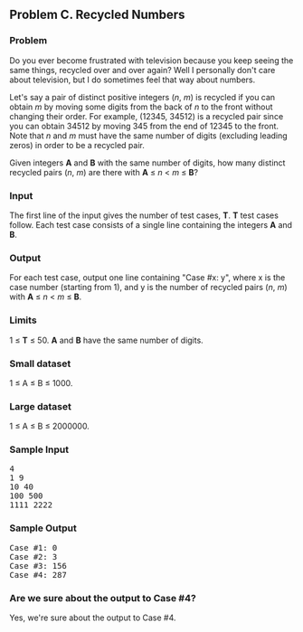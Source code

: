 ## Problem C. Recycled Numbers

### Problem

Do you ever become frustrated with television because you keep seeing the same things, recycled over and over again? Well I personally don't care about television, but I do sometimes feel that way about numbers.

Let's say a pair of distinct positive integers (*n*, *m*) is recycled if you can obtain *m* by moving some digits from the back of *n* to the front without changing their order. For example, (12345, 34512) is a recycled pair since you can obtain 34512 by moving 345 from the end of 12345 to the front. Note that *n* and *m* must have the same number of digits (excluding leading zeros) in order to be a recycled pair.

Given integers **A** and **B** with the same number of digits, how many distinct recycled pairs (*n*, *m*) are there with **A** ≤ *n* < *m* ≤ **B**?

### Input

The first line of the input gives the number of test cases, **T**. **T** test cases follow. Each test case consists of a single line containing the integers **A** and **B**.

### Output

For each test case, output one line containing "Case #x: y", where x is the case number (starting from 1), and y is the number of recycled pairs (*n*, *m*) with **A** ≤ *n* < *m* ≤ **B**.

### Limits

1 ≤ **T** ≤ 50.
**A** and **B** have the same number of digits.

### Small dataset

1 ≤ A ≤ B ≤ 1000.

### Large dataset

1 ≤ A ≤ B ≤ 2000000.

### Sample Input

<pre>
4
1 9
10 40
100 500
1111 2222
</pre>

### Sample Output

<pre>
Case #1: 0
Case #2: 3
Case #3: 156
Case #4: 287
</pre>

### Are we sure about the output to Case #4?

Yes, we're sure about the output to Case #4.